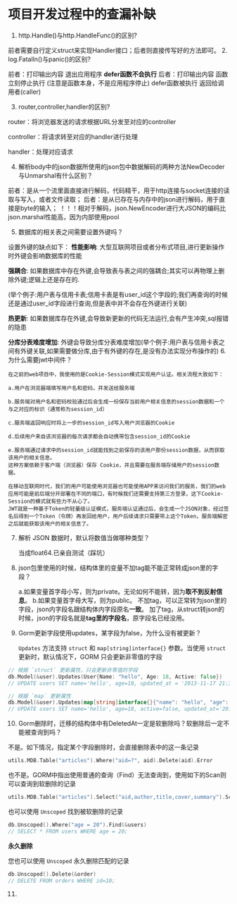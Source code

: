 # 项目开发过程中的查漏补缺
1. http.Handle()与http.HandleFunc()的区别?

  前者需要自行定义struct来实现Handler接口；后者则直接传写好的方法即可。
2. log.Fatalln()与panic()的区别?

前者：打印输出内容 退出应用程序 **defer函数不会执行**
后者：打印输出内容 函数立刻停止执行 (注意是函数本身，不是应用程序停止) defer函数被执行 返回给调用者(caller)

3. router,controller,handler的区别?

router：将浏览器发送的请求根据URL分发至对应的controller

controller：将请求转至对应的handler进行处理

handler：处理对应请求

4. 解析body中的json数据所使用的json包中数据解码的两种方法NewDecoder与Unmarshal有什么区别？

前者：是从一个流里面直接进行解码，代码精干，用于http连接与socket连接的读取与写入，或者文件读取；
后者：是从已存在与内存中的json进行解码，用于直接是byte的输入；
！！！相对于解码，json.NewEncoder进行大JSON的编码比json.marshal性能高，因为内部使用pool

5. 数据库的相关表之间需要设置外键吗？

设置外键的缺点如下： 
**性能影响**: 大型互联网项目或者分布式项目,进行更新操作时外键会影响数据库的性能

**强耦合**: 如果数据库中存在外键,会导致表与表之间的强耦合;其实可以再物理上删除外键;逻辑上还是存在的.

(举个例子:用户表与信用卡表;信用卡表是有user_id这个字段的;我们再查询的时候还是通过user_id字段进行查询,但是表中并不会存在外键进行关联)

**热更新**: 如果数据库存在外键,会导致新更新的代码无法运行,会有产生冲突,sql报错的隐患

**分库分表难度增加**: 外键会导致分库分表难度增加(举个例子:用户表与信用卡表之间有外键关联,如果需要做分库,由于有外键的存在,是没有办法实现分布操作的)
6. 为什么需要jwt中间件？

    在之前的web项目中，我使用的是Cookie-Session模式实现用户认证。相关流程大致如下：

    a.用户在浏览器端填写用户名和密码，并发送给服务端

    b.服务端对用户名和密码校验通过后会生成一份保存当前用户相关信息的session数据和一个与之对应的标识（通常称为session_id）

    c.服务端返回响应时将上一步的session_id写入用户浏览器的Cookie

    d.后续用户来自该浏览器的每次请求都会自动携带包含session_id的Cookie

    e.服务端通过请求中的session_id就能找到之前保存的该用户那份session数据，从而获取该用户的相关信息。
    这种方案依赖于客户端（浏览器）保存 Cookie，并且需要在服务端存储用户的session数据。

    在移动互联网时代，我们的用户可能使用浏览器也可能使用APP来访问我们的服务，我们的web应用可能是前后端分开部署在不同的端口，有时候我们还需要支持第三方登录，这下Cookie-Session的模式就有些力不从心了。
    JWT就是一种基于Token的轻量级认证模式，服务端认证通过后，会生成一个JSON对象，经过签名后得到一个Token（令牌）再发回给用户，用户后续请求只需要带上这个Token，服务端解密之后就能获取该用户的相关信息了。
7. 解析 JSON 数据时，默认将数值当做哪种类型？

    当成float64.已亲自测试（踩坑）
8. json包里使用的时候，结构体里的变量不加tag能不能正常转成json里的字段？

    a.如果变量首字母小写，则为private。无论如何不能转，因为**取不到反射信息**。
    b.如果变量首字母大写，则为public。
    不加tag，可以正常转为json里的字段，json内字段名跟结构体内字段原名**一致**。
    加了tag，从struct转json的时候，json的字段名就是**tag里的字段名**，原字段名已经没用。
9. Gorm更新字段使用updates，某字段为false，为什么没有被更新？

   `Updates` 方法支持 `struct` 和 `map[string]interface{}` 参数。当使用 `struct` 更新时，默认情况下，GORM 只会更新非零值的字段

```go
// 根据 `struct` 更新属性，只会更新非零值的字段
db.Model(&user).Updates(User{Name: "hello", Age: 18, Active: false})
// UPDATE users SET name='hello', age=18, updated_at = '2013-11-17 21:34:10' WHERE id = 111;

// 根据 `map` 更新属性
db.Model(&user).Updates(map[string]interface{}{"name": "hello", "age": 18, "active": false})
// UPDATE users SET name='hello', age=18, active=false, updated_at='2013-11-17 21:34:10' WHERE id=111;
```
10. Gorm删除时，迁移的结构体中有DeletedAt一定是软删除吗？软删除后一定不能被查询到吗？

不是。如下情况，指定某个字段删除时，会直接删除表中的这一条记录

```go
utils.MDB.Table("articles").Where("aid=?", aid).Delete(aid).Error
```

也不是。GORM中指出使用普通的查询（Find）无法查询到，使用如下的Scan则可以查询到软删除的记录

```go
utils.MDB.Table("articles").Select("aid,author,title,cover,summary").Scan(&articleRes).Error
```

也可以使用 `Unscoped` 找到被软删除的记录

```go
db.Unscoped().Where("age = 20").Find(&users)
// SELECT * FROM users WHERE age = 20;
```

**永久删除**

您也可以使用 `Unscoped` 永久删除匹配的记录

```go
db.Unscoped().Delete(&order)
// DELETE FROM orders WHERE id=10;
```

11. 
